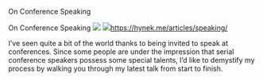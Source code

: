 On Conference Speaking

On Conference Speaking
![](../_resources/faec21995a783e932ce81d300b084715.png)
![](../_resources/04cc765cbb7f6a704bb5beea264173fa.png)https://hynek.me/articles/speaking/

I’ve seen quite a bit of the world thanks to being invited to speak at conferences. Since some people are under the impression that serial conference speakers possess some special talents, I’d like to demystify my process by walking you through my latest talk from start to finish.